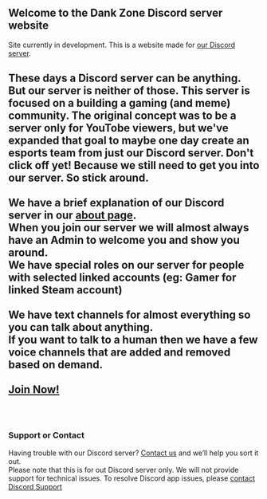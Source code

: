 ## Welcome to the Dank Zone Discord server website

<p>Site currently in development.
This is a website made for <a href="https://discordapp.com/invite/gwamp7n">our Discord server</a>.<br>

These days a Discord server can be anything.<br>
But our server is neither of those. This server is focused on a building a gaming (and meme) community. The original concept was to be a server only for YouTobe viewers, but we've expanded that goal to maybe one day create an esports team from just our Discord server.
Don't click off yet! Because we still need to get you into our server. So stick around.<br>
<br>
We have a brief explanation of our Discord server in our <a href="./about.html">about page</a>.<br>
When you join our server we will almost always have an Admin to welcome you and show you around.<br>
We have special roles on our server for people with selected linked accounts (eg: Gamer for linked Steam account)<br>
<br>
We have text channels for almost everything so you can talk about anything.<br>
If you want to talk to a human then we have a few voice channels that are added and removed based on demand.<br>
<br>
<a href="https://discordapp.com/invite/gwamp7n">Join Now!</a></p><br>
---
### Support or Contact

Having trouble with our Discord server? [Contact us](mailto:dankzonediscord@gmail.com) and we’ll help you sort it out.<br/>
Please note that this is for out Discord server only. We will not provide support for technical issues. To resolve Discord app issues, please [contact Discord Support](https://support.discordapp.com/)
